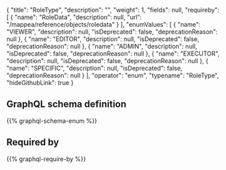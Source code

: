 {
  "title": "RoleType",
  "description": "",
  "weight": 1,
  "fields": null,
  "requireby": [
    {
      "name": "RoleData",
      "description": null,
      "url": "/mappea/reference/objects/roledata"
    }
  ],
  "enumValues": [
    {
      "name": "VIEWER",
      "description": null,
      "isDeprecated": false,
      "deprecationReason": null
    },
    {
      "name": "EDITOR",
      "description": null,
      "isDeprecated": false,
      "deprecationReason": null
    },
    {
      "name": "ADMIN",
      "description": null,
      "isDeprecated": false,
      "deprecationReason": null
    },
    {
      "name": "EXECUTOR",
      "description": null,
      "isDeprecated": false,
      "deprecationReason": null
    },
    {
      "name": "SPECIFIC",
      "description": null,
      "isDeprecated": false,
      "deprecationReason": null
    }
  ],
  "operator": "enum",
  "typename": "RoleType",
  "hideGithubLink": true
}
## GraphQL schema definition

{{% graphql-schema-enum %}}

## Required by

{{% graphql-require-by %}}
